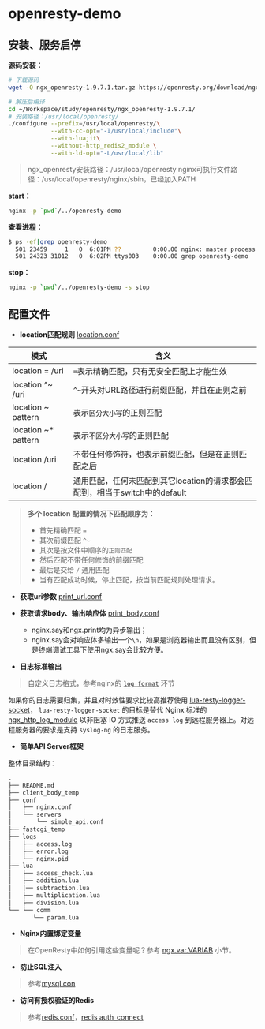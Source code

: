 # openresty-demo

## 安装、服务启停

**源码安装：**
```sh
# 下载源码
wget -O ngx_openresty-1.9.7.1.tar.gz https://openresty.org/download/ngx_openresty-1.9.7.1.tar.gz

# 解压后编译
cd ~/Workspace/study/openresty/ngx_openresty-1.9.7.1/
# 安装路径：/usr/local/openresty/
./configure --prefix=/usr/local/openresty/\
            --with-cc-opt="-I/usr/local/include"\
            --with-luajit\
            --without-http_redis2_module \
            --with-ld-opt="-L/usr/local/lib"
```

> ngx_openresty安装路径：/usr/local/openresty
> nginx可执行文件路径：/usr/local/openresty/nginx/sbin，已经加入PATH

**start：**
```sh
nginx -p `pwd`/../openresty-demo
```

**查看进程：**
```sh
$ ps -ef|grep openresty-demo
  501 23459     1   0  6:01PM ??         0:00.00 nginx: master process nginx -p /Users/yehong/Workspace/study/go/src/beyondyyh/study-demos/openresty-demo/../openresty-demo
  501 24323 31012   0  6:02PM ttys003    0:00.00 grep openresty-demo
```

**stop：**
```sh
nginx -p `pwd`/../openresty-demo -s stop
```

## 配置文件

- **location匹配规则** [location.conf](conf/servers/location.conf) 

| 模式 | 含义 |
| --- | --- |
| location = /uri | `=`表示精确匹配，只有无安全匹配上才能生效 |
| location ^~ /uri | `^~`开头对URL路径进行前缀匹配，并且在正则之前 |
| location ~ pattern | 表示`区分大小写`的正则匹配  |
| location ~* pattern | 表示`不区分大小写`的正则匹配 |
| location /uri | 不带任何修饰符，也表示前缀匹配，但是在正则匹配之后 |
| location / | 通用匹配，任何未匹配到其它location的请求都会匹配到，相当于switch中的default |

> **多个 location 配置的情况下匹配顺序为：**
>- 首先精确匹配 `=`
>- 其次前缀匹配 `^~`
>- 其次是按文件中顺序的`正则匹配`
>- 然后匹配不带任何修饰的前缀匹配
>- 最后是交给 `/` 通用匹配
>- 当有匹配成功时候，停止匹配，按当前匹配规则处理请求。

- **获取uri参数** [print_url.conf](conf/servers/print_args.conf)

- **获取请求body、输出响应体** [print_body.conf](conf/servers/print_body.conf)
  - nginx.say和ngx.print均为异步输出；
  - nginx.say会对响应体多输出一个`\n`，如果是浏览器输出而且没有区别，但是终端调试工具下使用ngx.say会比较方便。

- **日志标准输出**
> 自定义日志格式，参考nginx的 [`log_format`](http://nginx.org/en/docs/http/ngx_http_log_module.html#log_format) 环节

如果你的日志需要归集，并且对时效性要求比较高推荐使用 [lua-resty-logger-socket](https://github.com/cloudflare/lua-resty-logger-socket)，
`lua-resty-logger-socket` 的目标是替代 Nginx 标准的 [ngx_http_log_module](http://nginx.org/en/docs/http/ngx_http_log_module.html) 以非阻塞 IO 方式推送 `access log` 到远程服务器上。对远程服务器的要求是支持 `syslog-ng` 的日志服务。

- **简单API Server框架**

整体目录结构：
```txt
.
├── README.md
├── client_body_temp
├── conf
│   ├── nginx.conf
│   └── servers
│       └── simple_api.conf
├── fastcgi_temp
├── logs
│   ├── access.log
│   ├── error.log
│   └── nginx.pid
├── lua
│   ├── access_check.lua
│   ├── addition.lua
│   |── subtraction.lua
│   ├── multiplication.lua
│   ├── division.lua
└── └── comm
       └── param.lua
```

- **Nginx内置绑定变量**
> 在OpenResty中如何引用这些变量呢？参考 [ngx.var.VARIAB](https://github.com/openresty/lua-nginx-module#ngxvarvariable) 小节。

- **防止SQL注入**
> 参考[mysql.con](conf/servers/mysql.conf)

- **访问有授权验证的Redis**
> 参考[redis.conf](conf/servers/redis.conf)，[redis auth_connect](https://moonbingbing.gitbooks.io/openresty-best-practices/content/redis/auth_connect.html)

